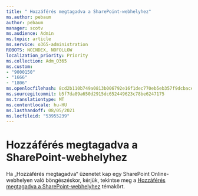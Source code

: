 ```yaml
---
title: " Hozzáférés megtagadva a SharePoint-webhelyhez"
ms.author: pebaum
author: pebaum
manager: scotv
ms.audience: Admin
ms.topic: article
ms.service: o365-administration
ROBOTS: NOINDEX, NOFOLLOW
localization_priority: Priority
ms.collection: Adm_O365
ms.custom:
- "9000150"
- "1666"
- "1806"
ms.openlocfilehash: 8cd2b110b749a0813b006792e16f1dec770eb5eb357f9dcbaceb74dbf4c2dfb4
ms.sourcegitcommit: b5f7da89a650d2915dc652449623c78be6247175
ms.translationtype: MT
ms.contentlocale: hu-HU
ms.lasthandoff: 08/05/2021
ms.locfileid: "53955239"
---
```

# <a name="access-denied-to-sharepoint-site"></a>Hozzáférés megtagadva a SharePoint-webhelyhez

Ha „Hozzáférés megtagadva“ üzenetet kap egy SharePoint Online-webhelyen való böngészéskor, kérjük, tekintse meg a [Hozzáférés megtagadva a SharePoint-webhelyhez](https://docs.microsoft.com/sharepoint/troubleshoot/administration/access-denied-or-need-permission-error-sharepoint-online-or-onedrive-for-business#when-accessing-a-sharepoint-site) témakört.
